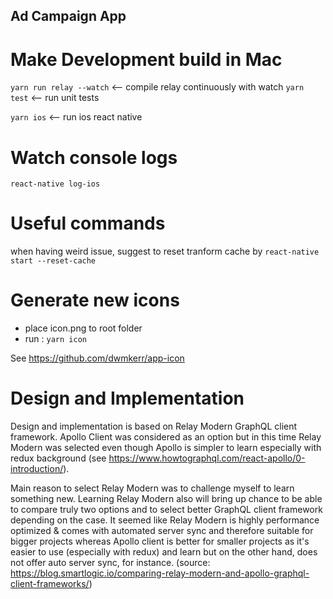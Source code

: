 
## Ad Campaign App

# Make Development build in Mac

`yarn run relay --watch`  <-- compile relay continuously with watch
`yarn test`   <-- run unit tests

`yarn ios`  <-- run ios react native

# Watch console logs

`react-native log-ios`

# Useful commands

when having weird issue, suggest to reset tranform cache by
`react-native start --reset-cache`

# Generate new icons

 - place icon.png to root folder
 - run : `yarn icon`

 See https://github.com/dwmkerr/app-icon

 # Design and Implementation

 Design and implementation is based on Relay Modern GraphQL client framework. Apollo Client was considered as an option but in this time Relay Modern was selected even though Apollo is simpler to learn especially with redux background (see https://www.howtographql.com/react-apollo/0-introduction/). 
 
 Main reason to select Relay Modern was to challenge myself to learn something new. Learning Relay Modern also will bring up chance to be able to compare truly two options and to select better GraphQL client framework depending on the case. It seemed like Relay Modern is highly performance optimized & comes with automated server sync and therefore suitable for bigger projects whereas Apollo client is better for smaller projects as it's easier to use (especially with redux) and learn but on the other hand, does not offer auto server sync, for instance. (source: https://blog.smartlogic.io/comparing-relay-modern-and-apollo-graphql-client-frameworks/)
